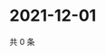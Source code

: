 # 2021-12-01

共 0 条

<!-- BEGIN WEIBO -->
<!-- 最后更新时间 Wed Dec 01 2021 03:00:35 GMT+0800 (China Standard Time) -->

<!-- END WEIBO -->

